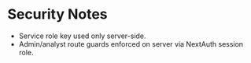 # Security Notes
- Service role key used only server-side.
- Admin/analyst route guards enforced on server via NextAuth session role.
